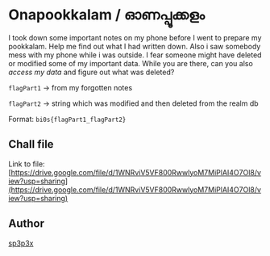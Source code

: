 # Onapookkalam / ഓണപ്പൂക്കളം

I took down some important notes on my phone before I went to prepare my pookkalam. Help me find out what I had written down. Also i saw somebody mess with my phone while i was outside. I fear someone might have deleted or modified some of my important data. While you are there, can you also *access my data* and figure out what was deleted?

`flagPart1` -> from my forgotten notes

`flagPart2` -> string which was modified and then deleted from the realm db

Format: `bi0s{flagPart1_flagPart2}`

## Chall file

Link to file: [https://drive.google.com/file/d/1WNRviV5VF800RwwlyoM7MiPlAI4O7Ol8/view?usp=sharing](https://drive.google.com/file/d/1WNRviV5VF800RwwlyoM7MiPlAI4O7Ol8/view?usp=sharing)

## Author

[sp3p3x](https://x.com/sp3p3x)